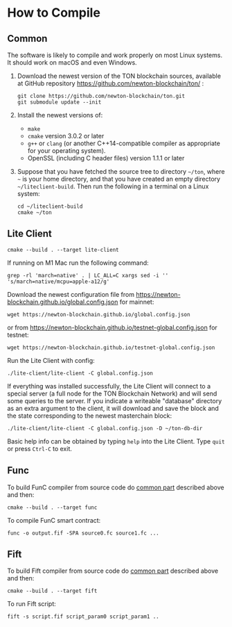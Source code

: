 # How to Compile

## Common

The software is likely to compile and work properly on most Linux systems. It should work on macOS and even Windows.

1) Download the newest version of the TON blockchain sources, available at GitHub repository https://github.com/newton-blockchain/ton/ :

    ```
    git clone https://github.com/newton-blockchain/ton.git
    git submodule update --init
    ```

2) Install the newest versions of:
    - `make`
    - `cmake` version 3.0.2 or later
   - `g++` or `clang` (or another C++14-compatible compiler as appropriate for your operating system).
    - OpenSSL (including C header files) version 1.1.1 or later

3) Suppose that you have fetched the source tree to directory `~/ton`, where `~` is your home directory, and that you have created an empty directory `~/liteclient-build`. Then run the following in a terminal on a Linux system:

    ```
    cd ~/liteclient-build
    cmake ~/ton
    ```

## Lite Client

```
cmake --build . --target lite-client
```

If running on M1 Mac run the following command:
```
grep -rl 'march=native' . | LC_ALL=C xargs sed -i '' 's/march=native/mcpu=apple-a12/g'
```

Download the newest configuration file from https://newton-blockchain.github.io/global.config.json for mainnet:

```
wget https://newton-blockchain.github.io/global.config.json
```

or from https://newton-blockchain.github.io/testnet-global.config.json for testnet:

```
wget https://newton-blockchain.github.io/testnet-global.config.json
```

Run the Lite Client with config:

```
./lite-client/lite-client -C global.config.json
```

If everything was installed successfully, the Lite Client will connect to a special server (a full node for the TON Blockchain Network) and will send some queries to the server.
If you indicate a writeable "database" directory as an extra argument to the client, it will download and save the block and the state corresponding to the newest masterchain block:

```
./lite-client/lite-client -C global.config.json -D ~/ton-db-dir
```

Basic help info can be obtained by typing `help` into the Lite Client. Type `quit` or press `Ctrl-C` to exit.


## Func

To build FunC compiler from source code do [common part](/compile.md#Common) described above and then: 

```
cmake --build . --target func
```

To compile FunC smart contract:

```
func -o output.fif -SPA source0.fc source1.fc ...
```

## Fift

To build Fift compiler from source code do [common part](/compile.md#Common) described above and then:

```
cmake --build . --target fift
```

To run Fift script:

```
fift -s script.fif script_param0 script_param1 ..
```
